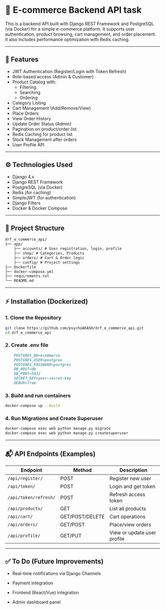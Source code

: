 # 🛒 E-commerce Backend API task

This is a backend API built with Django REST Framework and PostgreSQL (via Docker) for a simple e-commerce platform. It supports user authentication, product browsing, cart management, and order placement. It also includes performance optimization with Redis caching.

---

## 🚀 Features

- JWT Authentication (Register/Login with Token Refresh)
- Role-based access (Admin & Customer)
- Product Catalog with:
  - Filtering
  - Searching
  - Ordering
- Category Listing
- Cart Management (Add/Remove/View)
- Place Orders
- View Order History
- Update Order Status (Admin)
- Pagination on product/order list
- Redis Caching for product list
- Stock Management after orders
- User Profile API

---

## ⚙️ Technologies Used

- Django 4.x
- Django REST Framework
- PostgreSQL (via Docker)
- Redis (for caching)
- SimpleJWT (for authentication)
- Django Filters
- Docker & Docker Compose

---

## 🧩 Project Structure
```markdown
drf_e_commerce_api/
├── app/
    ├── accounts/ # User registration, login, profile
    ├── shop/ # Categories, Products
    ├── orders/ # Cart & Order logic
    ├── config/ # Project settings
├── Dockerfile
├── docker-compose.yml
├── requirements.txt
└── README.md
```

---

## ⚡ Installation (Dockerized)

### 1. Clone the Repository

```bash
git clone https://github.com/psychoAKASH/drf_e_commerce_api.git
cd drf_e_commerce_api
```

### 2. Create .env file
```markdown
    POSTGRES_DB=ecommerce
    POSTGRES_USER=postgres
    POSTGRES_PASSWORD=postgres
    DB_HOST=db
    DB_PORT=5432
    SECRET_KEY=your-secret-key
    DEBUG=True
```
### 3. Build and run containers
```bash
docker-compose up --build
```

### 4. Run Migrations and Create Superuser
```bash
docker-compose exec web python manage.py migrate
docker-compose exec web python manage.py createsuperuser
```
---

## 📬 API Endpoints (Examples)

| Endpoint              | Method          | Description                 |
| --------------------- | --------------- | --------------------------- |
| `/api/register/`      | POST            | Register new user           |
| `/api/token/`         | POST            | Login and get token         |
| `/api/token/refresh/` | POST            | Refresh access token        |
| `/api/products/`      | GET             | List all products           |
| `/api/cart/`          | GET/POST/DELETE | Cart operations             |
| `/api/orders/`        | GET/POST        | Place/view orders           |
| `/api/profile/`       | GET/PUT         | View or update user profile |

---

## ✅ To Do (Future Improvements)
- Real-time notifications via Django Channels

- Payment integration

- Frontend (React/Vue) integration

- Admin dashboard panel
